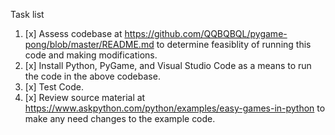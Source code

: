 Task list
1. [x] Assess codebase at https://github.com/QQBQBQL/pygame-pong/blob/master/README.md to determine feasiblity of running this code and making modifications. 
2. [x] Install Python, PyGame, and Visual Studio Code as a means to run the code in the above codebase.
3. [x] Test Code.  
4. [x] Review source material at https://www.askpython.com/python/examples/easy-games-in-python to make any need changes to the example code. 
